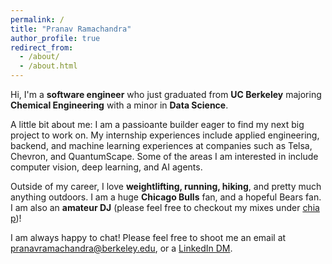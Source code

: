 ```yaml
---
permalink: /
title: "Pranav Ramachandra"
author_profile: true
redirect_from: 
  - /about/
  - /about.html
---
```


Hi, I'm a **software engineer** who just graduated from **UC Berkeley** majoring **Chemical Engineering** with a minor in **Data Science**.

A little bit about me: I am a passioante builder eager to find my next big project to work on. My internship experiences include applied engineering, backend, and machine learning experiences at companies such as Telsa, Chevron, and QuantumScape. Some of the areas I am interested in include computer vision, deep learning, and AI agents.

Outside of my career, I love **weightlifting, running, hiking**, and pretty much anything outdoors. I am a huge **Chicago Bulls** fan, and a hopeful Bears fan. I am also an **amateur DJ** (please feel free to checkout my mixes under [chia p](https://soundcloud.com/pranav-ramachandra))!

I am always happy to chat! Please feel free to shoot me an email at pranavramachandra@berkeley.edu, or a [LinkedIn DM](https://linkedin.com/in/pranavramachandra). 